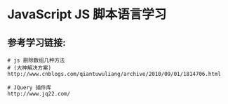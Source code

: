 # JavaScript JS 脚本语言学习


## 参考学习链接:
```shell
# js 删除数组几种方法
# (大神解决方案)
http://www.cnblogs.com/qiantuwuliang/archive/2010/09/01/1814706.html

# JQuery 插件库
http://www.jq22.com/
```
